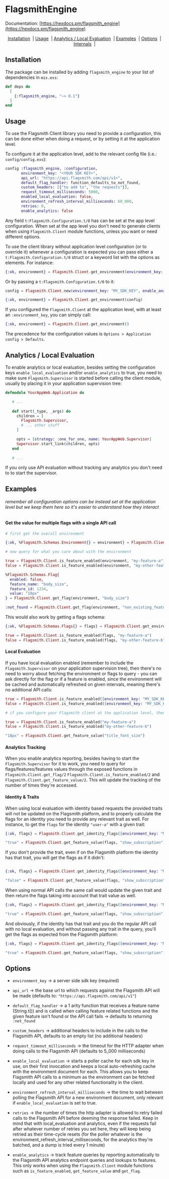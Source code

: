 # FlagsmithEngine

Documentation: [https://hexdocs.pm/flagsmith_engine](https://hexdocs.pm/flagsmith_engine)

<div align="center">
     <a href="#installation">Installation</a><span>&nbsp; |</span>
     <a href="#usage">Usage</a><span>&nbsp; |</span>
     <a href="#analytics--local-evaluation">Analytics / Local Evaluation</a><span>&nbsp; |</span>
     <a href="#examples">Examples</a><span>&nbsp; |</span>
     <a href="#options">Options</a><span>&nbsp; |</span>
     <a href="#internals">Internals</a><span>&nbsp; |</span>
</div>

## Installation

The package can be installed by adding `flagsmith_engine` to your list of dependencies in `mix.exs`:

```elixir
def deps do
  [
    {:flagsmith_engine, "~> 0.1"}
  ]
end
```

## Usage

To use the Flagsmith Client library you need to provide a configuration, this can be done either when doing a request, or by setting it at the application level.

To configure it at the application level, add to the relevant config file (i.e.: `config/config.exs`):

```elixir
config :flagsmith_engine, :configuration,
       environment_key: "<YOUR SDK KEY>",
       api_url: "https://api.flagsmith.com/api/v1>",
       default_flag_handler: function_defaults_to_not_found,
       custom_headers: [{"to add to", "the requests"}],
       request_timeout_milliseconds: 5000,
       enabled_local_evaluation: false,
       environment_refresh_interval_milliseconds: 60_000,
       retries: 0,
       enable_analytics: false
```

Any field `t:Flagsmith.Configuration.t/0` has can be set at the app level configuration.
When set at the app level you don't need to generate clients when using `Flagsmith.Client` module functions, unless you want or need different options.

To use the client library without application level configuration (or to override it) whenever a configuration is expected you can pass either a `t:Flagsmith.Configuration.t/0` struct or a keyword list with the options as elements. For instance:

```elixir
{:ok, environment} = Flagsmith.Client.get_environment(environment_key: "MY_SDK_KEY", enable_local_evaluation: true)
```

Or by passing a `t:Flagsmith.Configuration.t/0` to it:

```elixir
config = Flagsmith.Client.new(environment_key: "MY_SDK_KEY", enable_analytics: true, api_url: "https://my-own-api-endpoint.com")

{:ok, environment} = Flagsmith.Client.get_environment(config)
```

If you configured the `Flagsmith.Client` at the application level, with at least an `:environment_key`, you can simply call:

```elixir
{:ok, environment} = Flagsmith.Client.get_environment()
```

The precedence for the configuration values  is `Options > Application config > Defaults`.

## Analytics / Local Evaluation

To enable analytics or local evaluation, besides setting the configuration keys `enable_local_evaluation` and/or `enable_analytics` to true, you need to make sure `Flagsmith.Supervisor` is started before calling the client module, usually by placing it in your application supervision tree:

```elixir
defmodule YourAppWeb.Application do

   # ...
   
   def start(_type, _args) do
     children = [
       Flagsmith.Supervisor,
       # ... other stuff
     ]

     opts = [strategy: :one_for_one, name: YourAppWeb.Supervisor]
     Supervisor.start_link(children, opts)
   end
  
   # ...
```

If you only use API evaluation without tracking any analytics you don't need to to start the supervisor.

## Examples

###### remember all configuration options can be instead set at the application level but we keep them here so it's easier to understand how they interact

#### Get the value for multiple flags with a single API call

```elixir
# first get the overall environment

{:ok, %Flagsmith.Schemas.Environment{} = environment} = Flagsmith.Client.get_environment(environment_key: "MY_SDK_KEY")

# now query for what you care about with the environment

true = Flagsmith.Client.is_feature_enabled(environment, "my-feature-a")
false = Flagsmith.Client.is_feature_enabled(environment, "my-other-feature-b")

%Flagsmith.Schemas.Flag{
  enabled: false,
  feature_name: "body_size",
  feature_id: 1234,
  value: "18px"
} = Flagsmith.Client.get_flag(environment, "body_size")

:not_found = Flagsmith.Client.get_flag(environment, "non_existing_feature")
```

This would also work by getting a flags schema:

```elixir
{:ok, %Flagsmith.Schemas.Flags{} = flags} = Flagsmith.Client.get_environment_flags(environment_key: "MY_SDK_KEY")

true = Flagsmith.Client.is_feature_enabled(flags, "my-feature-a")
false = Flagsmith.Client.is_feature_enabled(flags, "my-other-feature-b")
```

#### Local Evaluation

If you have local evaluation enabled (remember to include the `Flagsmith.Supervisor` on your application supervision tree), then there's no need to worry about fetching the environment or flags to query - you can ask directly for the flag or if a feature is enabled, since the environment will be cached and automatically refreshed on given intervals, meaning there's no additional API calls:

```elixir
true = Flagsmith.Client.is_feature_enabled([environment_key: "MY_SDK_KEY", enable_local_evaluation: true], "my-feature-a")
false = Flagsmith.Client.is_feature_enabled([environment_key: "MY_SDK_KEY", enable_local_evaluation: true], "my-other-feature-b")

# if you configure your Flagsmith client at the application level, then you can do

true = Flagsmith.Client.is_feature_enabled("my-feature-a")
false = Flagsmith.Client.is_feature_enabled("my-other-feature-b")

"18px" = Flagsmith.Client.get_feature_value("title_font_size")
```

#### Analytics Tracking

When you enable analytics reporting, besides having to start the `Flagsmith.Supervisor` for it to work, you need to query for flags/features/features values through the exposed functions in `Flagsmith.Client.get_flag/2` `Flagsmith.Client.is_feature_enabled/2` and `Flagsmith.Client.get_feature_value/2`. This will update the tracking of the number of times they're accessed.

#### Identity & Traits

When using local evaluation with identity based requests the provided traits will not be updated on the Flagsmith platform, and to properly calculate the flags for an identity you need to provide any relevant trait as well. For instance, to get the `flags` for the identity `"user-a"` with a given trait:

```elixir
{:ok, flags} = Flagsmith.Client.get_identity_flags([environment_key: "MY_SDK_KEY", enable_local_evaluation: true], "user-a", [%{trait_key: "is_subscribed", trait_value: false}])

"true" = Flagsmith.Client.get_feature_value(flags, "show_subscription")
```

If you don't provide the trait, even if on the Flagsmith platform the identity has that trait, you will get the flags as if it didn't:

```elixir

{:ok, flags} = Flagsmith.Client.get_identity_flags([environment_key: "MY_SDK_KEY", enable_local_evaluation: true], "user-a", [])

"false" = Flagsmith.Client.get_feature_value(flags, "show_subscription")
```

When using normal API calls the same call would update the given trait and then return the flags taking into account that trait value as well.

```elixir
{:ok, flags} = Flagsmith.Client.get_identity_flags([environment_key: "MY_SDK_KEY"], "user-a", [%{trait_key: "is_subscribed", trait_value: false}])

"true" = Flagsmith.Client.get_feature_value(flags, "show_subscription")
```

And obviously, if the identity has that trait and you do the regular API call with no local evaluation, and without passing any trait in the query, you'll get the flags as expected from the Flagsmith platform:

```elixir
{:ok, flags} = Flagsmith.Client.get_identity_flags([environment_key: "MY_SDK_KEY"], "user-a", [])

"true" = Flagsmith.Client.get_feature_value(flags, "show_subscription")
```

## Options

- `environment_key` -> a server side sdk key (required)

- `api_url` -> the base url to which requests against the Flagsmith API will be made (defaults to: `"https://api.flagsmith.com/api/v1"`)

- `default_flag_handler` -> a 1 arity function that receives a feature name (String.t()) and is called when calling feature related functions and the given feature isn't found or the API call fails -> defaults to returning `:not_found`

- `custom_headers` -> additional headers to include in the calls to the Flagsmith API, defaults to an empty list (no additional headers)

- `request_timeout_milliseconds` -> the timeout for the HTTP adapter when doing calls to the Flagsmith API (defaults to 5_000 milliseconds)

- `enable_local_evaluation` -> starts a poller cache for each sdk key in use, on their first invocation and keeps a local auto-refreshing cache with the environment document for each. This allows you to keep Flagsmith API calls to a minimum as the environment can be fetched locally and used for any other related functionality in the client.

- `environment_refresh_interval_milliseconds` -> the time to wait between polling the Flagsmith API for a new environment document, only relevant if `enable_local_evaluation` is set to true.

- `retries` -> the number of times the http adapter is allowed to retry failed calls to the Flagsmith API before deeming the response failed. Keep in mind that with local_evaluation and analytics, even if the requests fail after whatever number of retries you set here, they will keep being retried as their time-cycle resets (for the poller whatever is the environment_refresh_interval_milliseconds, for the analytics they're batched, and a dump is tried every 1 minute)

- `enable_analytics` -> track feature queries by reporting automatically to the Flagsmith API analytics endpoint queries and lookups to features. This only works when using the `Flagsmith.Client` module functions such as `is_feature_enabled`, `get_feature_value` and `get_flag`. 
